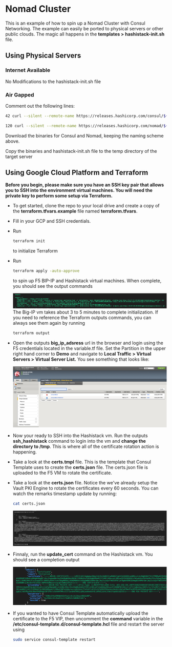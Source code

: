# Nomad Cluster
This is an example of how to spin up a Nomad Cluster with Consul Networking. The example can easily be ported to physical servers or other public clouds. The magic all happens in the **templates > hashistack-init.sh** file.

## Using Physical Servers

### Internet Available
No Modifications to the hashistack-init.sh file

### Air Gapped
Comment out the following lines:
```bash
42 curl --silent --remote-name https://releases.hashicorp.com/consul/${CONSUL_VERSION}/consul_${CONSUL_VERSION}_linux_amd64.zip
```
```bash
120 curl --silent --remote-name https://releases.hashicorp.com/nomad/${NOMAD_VERSION}/nomad_${NOMAD_VERSION}_linux_amd64.zip
```

Download the binaries for Consul and Nomad, keeping the naming scheme above.

Copy the binaries and hashistack-init.sh file to the temp directory of the target server

## Using Google Cloud Platform and Terraform

**Before you begin, please make sure you have an SSH key pair that allows you to SSH into the environment virtual machines. You will need the private key to perform some setup via Terraform.**

* To get started, clone the repo to your local drive and create a copy of the **terraform.tfvars.example** file named **terraform.tfvars**. 
* Fill in your GCP and SSH credentials.
* Run
  ```bash
  terraform init
  ```
  to initialize Terraform
* Run
  ```bash
  terraform apply -auto-approve
  ```
  to spin up F5 BIP-IP and Hashistack virtual machines. When complete, you should see the output commands

  ![alt text](https://github.com/pgryzan/f5-certificate-rotation/blob/master/images/Terraform%20Outputs.png "Terraform Output Commands")
  The Big-IP vm takes about 3 to 5 minutes to complete initialization. If you need to reference the Terraform outputs commands, you can always see them again by running
  ```bash
  terraform output
  ```
* Open the outputs **big_ip_adsress** url in the browser and login using the F5 credentials located in the variable.tf file. Set the Partition in the upper right hand corner to **Demo** and navigate to **Local Traffic > Virtual Servers > Virtual Server List.** You see something that looks like:

  ![alt text](https://github.com/pgryzan/f5-certificate-rotation/blob/master/images/F5%20VIP.png "F5 VIP")
* Now your ready to SSH into the Hashistack vm. Run the outputs **ssh_hashistack** command to login into the vm and **change the directory to /tmp**. This is where all of the certificate rotation action is happening.
* Take a look at the **certs.tmpl** file. This is the template that Consul Template uses to create the **certs.json** file. The certs.json file is uploaded to the F5 VM to rotate the certificate.
* Take a look at the **certs.json** file. Notice the we've already setup the Vault PKI Engine to rotate the certificates every 60 seconds. You can watch the remarks timestamp update by running:
  ```bash
  cat certs.json
  ```

  ![alt text](https://github.com/pgryzan/f5-certificate-rotation/blob/master/images/Generated%20Certs.png "Vault Generated Certificates")
* Finnaly, run the **update_cert** command on the Hashistack vm. You should see a completion output

  ![alt text](https://github.com/pgryzan/f5-certificate-rotation/blob/master/images/Cert%20Rotation%20Success.png "Certificate Success")
* If you wanted to have Consul Template automatically upload the certificate to the F5 VIP, then uncomment the **command** variable in the **/etc/consul-template.d/consul-template.hcl** file and restart the server using
  ```bash
  sudo service consul-template restart
  ```